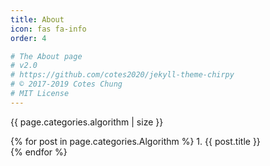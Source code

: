 ```yaml
---
title: About
icon: fas fa-info
order: 4

# The About page
# v2.0
# https://github.com/cotes2020/jekyll-theme-chirpy
# © 2017-2019 Cotes Chung
# MIT License
---
```


{{ page.categories.algorithm | size }}

{% for post in page.categories.Algorithm %}
    1. {{ post.title }} </br>
{% endfor %}
